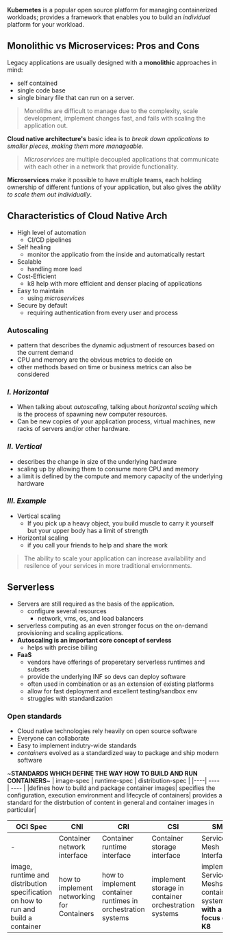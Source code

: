 **Kubernetes** is a popular open source platform for managing containerized workloads; provides a framework that enables you to build an _individual_ platform for your workload. 

## Monolithic vs Microservices: Pros and Cons

Legacy applications are usually designed with a **monolithic** approaches in mind:
- self contained
- single code base
- single binary file that can run on a server. 

> Monoliths are difficult to manage due to the complexity, scale development, implement changes fast, and fails with scaling the application out. 

**Cloud native architecture's** basic idea is to _break down applications to smaller pieces, making them more manageable._

> _Microservices_ are multiple decoupled applications that communicate with each other in a network that provide functionality. 

**Microservices** make it possible to have multiple teams, each holding ownership of different funtions of your application, but also gives the _ability to scale them out individually_. 


## Characteristics of Cloud Native Arch
- High level of automation
    - CI/CD pipelines
- Self healing
    - monitor the applicatio from the inside and automatically restart
- Scalable
    - handling more load
- Cost-Efficient
    - k8 help with more efficient and denser placing of applications
- Easy to maintain
    - using _microservices_
- Secure by default
    - requiring authentication from every user and process

### **Autoscaling**
- pattern that describes the dynamic adjustment of resources based on the current demand
-  CPU and memory are the obvious metrics to decide on 
- other methods based on time or business metrics can also be considered 

### *I. Horizontal*
- When talking about *autoscaling*, talking about _horizontal scaling_ which is the process of spawning new computer resources. 
- Can be new copies of your application process, virtual machines, new racks of servers and/or other hardware. 

### *II. _Vertical_*
- describes the change in size of the underlying hardware
- scaling up by allowing them to consume more CPU and memory
- a limit is defined by the compute and memory capacity of the underlying hardware

### *III. Example*
- Vertical scaling
    - If you pick up a heavy object, you build muscle to carry it yourself but your upper body has a limit of strength
- Horizontal scaling
    - if you call your friends to help and share the work

> The ability to scale your application can increase availability and resilence of your services in more traditional enviornments. 

## Serverless 
- Servers are still required as the basis of the application. 
    - configure several resources
        - network, vms, os, and load balancers
- serverless computing as an even stronger focus on the on-demand provisioning and scaling applications. 
- **Autoscaling is an important core concept of servless**
    - helps with precise billing
- **FaaS**
    - vendors have offerings of properetary serverless runtimes and subsets
    - provide the underlying INF so devs can deploy software
    - often used in combination or as an extension of existing platforms 
    - allow for fast deployment and excellent testing/sandbox env
    - struggles with standardization 
### Open standards
- Cloud native technologies rely heavily on open source software
- Everyone can collaborate
- Easy to implement indutry-wide standards
- _containers_ evolved as a standardized way to package and ship modern software

~**STANDARDS WHICH DEFINE THE WAY HOW TO BUILD AND RUN CONTAINERS**~
| image-spec | runtime-spec | distribution-spec |
|----| ---- | ---- |
|defines how to build and package container images| specifies the configuration, execution environment and lifecycle of containers| provides a standard for the distrbution of content in general and container images in particular|  

|OCI Spec| CNI | CRI | CSI | SMI |
| ---- | ---- | ---- | ---- | ---- |
| - | Container network interface | Container runtime interface | Container storage interface | Service Mesh Interface | 
| image, runtime and distribution specification on how to run and build a container | how to implement networking for Containers | how to implement container runtimes in orchestration systems | implement storage in container orchestration systems | implement Service Meshs in container systems **with a focus on K8**
